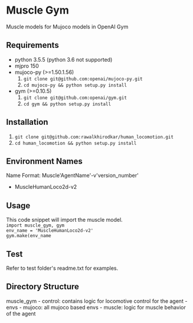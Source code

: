 # Muscle Gym
Muscle models for Mujoco models in OpenAI Gym

## Requirements
- python 3.5.5 (python 3.6 not supported)  
- mjpro 150    
- mujoco-py (>=1.50.1.56)
    1. `git clone git@github.com:openai/mujoco-py.git`
    2. `cd mujoco-py && python setup.py install`   
- gym (>=0.10.5)
    1. `git clone git@github.com:openai/gym.git`
    2. `cd gym && python setup.py install` 


## Installation
1. `git clone git@github.com:rawalkhirodkar/human_locomotion.git`  
2. `cd human_locomotion && python setup.py install`  

## Environment Names
Name Format: Muscle'AgentName'-v'version_number'   
- MuscleHumanLoco2d-v2 


## Usage
This code snippet will import the muscle model.  
`import muscle_gym, gym`  
`env_name = 'MuscleHumanLoco2d-v2'`  
`gym.make(env_name`  

## Test   
Refer to test folder's readme.txt for examples.


## Directory Structure
muscle_gym
	- control: contains logic for locomotive control for the agent
	- envs
		- mujoco: all mujoco based envs
	- muscle: logic for muscle behavior of the agent